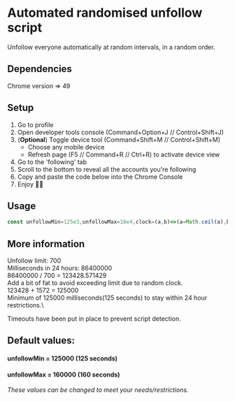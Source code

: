 # Automated randomised unfollow script

Unfollow everyone automatically at random intervals, in a random order.

## Dependencies

Chrome version => 49

## Setup

1. Go to profile
2. Open developer tools console (Command+Option+J // Control+Shift+J)
3. (**Optional**) Toggle device tool (Command+Shift+M // Control+Shift+M) 
   - Choose any mobile device
   - Refresh page (F5 // Command+R // Ctrl+R) to activate device view
4. Go to the 'following' tab
5. Scroll to the bottom to reveal all the accounts you're following
6. Copy and paste the code below into the Chrome Console
7. Enjoy 🥳🎉

## Usage

```javascript
const unfollowMin=125e3,unfollowMax=16e4,clock=(a,b)=>(a=Math.ceil(a),b=Math.floor(b),Math.floor(Math.random()*(b-a)+a)),shuffle=a=>{for(var b=0;b<a.length-1;b++){var c=b+Math.floor(Math.random()*(a.length-b)),d=a[c];a[c]=a[b],a[b]=d}return a};let obj=document.querySelectorAll("li.wo9IH"),array=Object.keys(obj).map(a=>[+a,obj[a]]),shuffled=shuffle(array);shuffled.forEach((a,b)=>{setTimeout(()=>{a[1].getElementsByTagName("button")[0].click(),setTimeout(()=>{document.querySelector(".-Cab_").click(),console.log("Unfollowed: "+a[1].querySelector(".wFPL8").textContent)},clock(2e3,7e3))},b*clock(unfollowMin,unfollowMax))});
```

## More information

Unfollow limit: 700\
Milliseconds in 24 hours: 86400000\
86400000 / 700 = 123428.571429\
Add a bit of fat to avoid exceeding limit due to random clock.\
123428 + 1572 = 125000\
Minimum of 125000 milliseconds(125 seconds) to stay within 24 hour restrictions.\

Timeouts have been put in place to prevent script detection.

## Default values:

#### unfollowMin = 125000 (125 seconds)
#### unfollowMax = 160000 (160 seconds)

*These values can be changed to meet your needs/restrictions.*